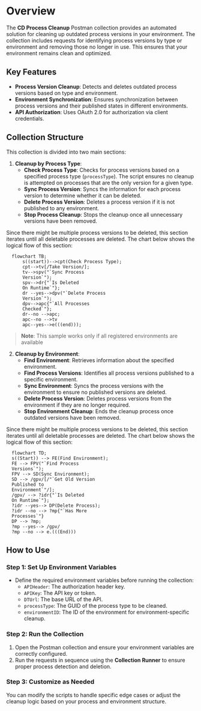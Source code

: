 
# Overview

The **CD Process Cleanup** Postman collection provides an automated solution for cleaning up outdated process versions in your environment. The collection includes requests for identifying process versions by type or environment and removing those no longer in use. This ensures that your environment remains clean and optimized.

## Key Features
- **Process Version Cleanup**: Detects and deletes outdated process versions based on type and environment.
- **Environment Synchronization**: Ensures synchronization between process versions and their published states in different environments.
- **API Authorization**: Uses OAuth 2.0 for authorization via client credentials.

## Collection Structure

This collection is divided into two main sections:

1. **Cleanup by Process Type**:
    - **Check Process Type**: Checks for process versions based on a specified process type (`processType`). The script ensures no cleanup is attempted on processes that are the only version for a given type.
    - **Sync Process Version**: Syncs the information for each process version to determine whether it can be deleted.
    - **Delete Process Version**: Deletes a process version if it is not published to any environment.
    - **Stop Process Cleanup**: Stops the cleanup once all unnecessary versions have been removed.

Since there might be multiple process versions to be deleted, this section iterates until all deletable processes are deleted. 
The chart below shows the logical flow of this section:

```mermaid
  flowchart TB;
      s((start))-->cpt(Check Process Type);
      cpt-->tv[/Take Version/];
      tv-->spv("`Sync Process 
      Version`");
      spv-->dr{"`Is Deleted
      On Runtime`"};
      dr --yes-->dpv("`Delete Process
      Version`");
      dpv-->apc{"`All Processes
      Checked`"};
      dr--no -->apc;
      apc--no -->tv
      apc--yes-->e(((end)));
```

> **Note**: This sample works only if all registered environments are available 

2. **Cleanup by Environment**:
    - **Find Environment**: Retrieves information about the specified environment.
    - **Find Process Versions**: Identifies all process versions published to a specific environment.
    - **Sync Environment**: Syncs the process versions with the environment to ensure no published versions are deleted.
    - **Delete Process Version**: Deletes process versions from the environment if they are no longer required.
    - **Stop Environment Cleanup**: Ends the cleanup process once outdated versions have been removed.

Since there might be multiple process versions to be deleted, this section iterates until all deletable processes are deleted. 
The chart below shows the logical flow of this section:

```mermaid
  flowchart TD;
  s((Start)) --> FE(Find Environment);
  FE --> FPV("`Find Process
  Versions`");
  FPV --> SD(Sync Environment);
  SD --> /gpv/[/"`Get Old Version
  Published to 
  Environment`"/];
  /gpv/ --> ?idr{"`Is Deleted
  On Runtime`"};
  ?idr --yes--> DP(Delete Process);
  ?idr --no --> ?mp{"`Has More 
  Processes`"}
  DP --> ?mp;
  ?mp --yes--> /gpv/
  ?mp --no --> e.(((End)))

```

## How to Use

### Step 1: Set Up Environment Variables
- Define the required environment variables before running the collection:
  - `APIHeader`: The authorization header key.
  - `APIKey`: The API key or token.
  - `DTUrl`: The base URL of the API.
  - `processType`: The GUID of the process type to be cleaned.
  - `environmentID`: The ID of the environment for environment-specific cleanup.

### Step 2: Run the Collection
1. Open the Postman collection and ensure your environment variables are correctly configured.
2. Run the requests in sequence using the **Collection Runner** to ensure proper process detection and deletion.

### Step 3: Customize as Needed
You can modify the scripts to handle specific edge cases or adjust the cleanup logic based on your process and environment structure.
